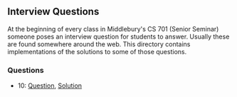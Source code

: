 ## Interview Questions

At the beginning of every class in Middlebury's CS 701 (Senior Seminar) someone
poses an interview question for students to answer. Usually these are found
somewhere around the web. This directory contains implementations of the
solutions to some of those questions.

### Questions

- 10: [Question](http://www.cs.middlebury.edu/~schar/courses/cs701-f15/docs/bitswap.png),
[Solution](10_bitswap.py)
